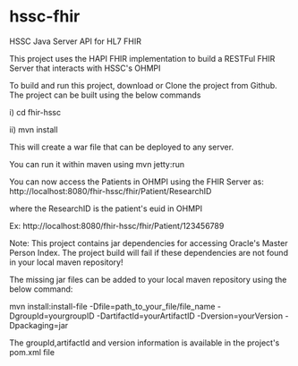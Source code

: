 # hssc-fhir
HSSC Java Server API for HL7 FHIR

This project uses the HAPI FHIR implementation to build a RESTFul FHIR Server that interacts with HSSC's OHMPI 

To build and run this project, download or Clone the project from Github. The project can be built using the below commands

   i) cd fhir-hssc 
  
  ii) mvn install 
  
  This will create a war file that can be deployed to any server.
  
  You can run it within maven using 
  mvn jetty:run
  
  You can now access the Patients in OHMPI using the FHIR Server as:
  http://localhost:8080/fhir-hssc/fhir/Patient/ResearchID
  
  where the ResearchID is the patient's euid in OHMPI 
  
  Ex: http://localhost:8080/fhir-hssc/fhir/Patient/123456789
  
   Note: This project contains jar dependencies for accessing Oracle's Master Person Index. The project build will fail if these dependencies are not found in your local maven repository! 
  
  The missing jar files can be added to your local maven repository using the below command:
  
  mvn install:install-file -Dfile=path_to_your_file/file_name -DgroupId=yourgroupID
  -DartifactId=yourArtifactID -Dversion=yourVersion  -Dpackaging=jar
  
  The groupId,artifactId and version information is available in the project's pom.xml file
  
